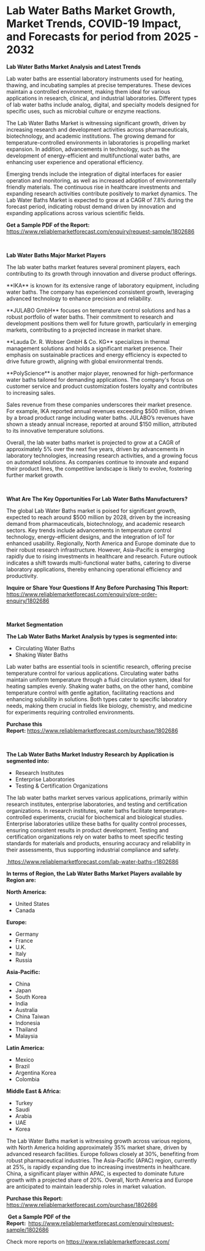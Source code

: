 <p><h1>Lab Water Baths Market Growth, Market Trends, COVID-19 Impact, and Forecasts for period from 2025 - 2032</h1></p><p><strong>Lab Water Baths Market Analysis and Latest Trends</strong></p>
<p><p>Lab water baths are essential laboratory instruments used for heating, thawing, and incubating samples at precise temperatures. These devices maintain a controlled environment, making them ideal for various applications in research, clinical, and industrial laboratories. Different types of lab water baths include analog, digital, and specialty models designed for specific uses, such as microbial culture or enzyme reactions.</p><p>The Lab Water Baths Market is witnessing significant growth, driven by increasing research and development activities across pharmaceuticals, biotechnology, and academic institutions. The growing demand for temperature-controlled environments in laboratories is propelling market expansion. In addition, advancements in technology, such as the development of energy-efficient and multifunctional water baths, are enhancing user experience and operational efficiency.</p><p>Emerging trends include the integration of digital interfaces for easier operation and monitoring, as well as increased adoption of environmentally friendly materials. The continuous rise in healthcare investments and expanding research activities contribute positively to market dynamics. The Lab Water Baths Market is expected to grow at a CAGR of 7.8% during the forecast period, indicating robust demand driven by innovation and expanding applications across various scientific fields.</p></p>
<p><strong>Get a Sample PDF of the Report:&nbsp;</strong> <a href="https://www.reliablemarketforecast.com/enquiry/request-sample/1802686?utm_campaign=2193&utm_medium=2&utm_source=Github&utm_content=ia&utm_term=19022025&utm_id=lab-water-baths">https://www.reliablemarketforecast.com/enquiry/request-sample/1802686</a></p>
<p>&nbsp;</p>
<p><strong>Lab Water Baths Major Market Players</strong></p>
<p><p>The lab water baths market features several prominent players, each contributing to its growth through innovation and diverse product offerings. </p><p>**IKA** is known for its extensive range of laboratory equipment, including water baths. The company has experienced consistent growth, leveraging advanced technology to enhance precision and reliability. </p><p>**JULABO GmbH** focuses on temperature control solutions and has a robust portfolio of water baths. Their commitment to research and development positions them well for future growth, particularly in emerging markets, contributing to a projected increase in market share. </p><p>**Lauda Dr. R. Wobser GmbH & Co. KG** specializes in thermal management solutions and holds a significant market presence. Their emphasis on sustainable practices and energy efficiency is expected to drive future growth, aligning with global environmental trends.</p><p>**PolyScience** is another major player, renowned for high-performance water baths tailored for demanding applications. The company's focus on customer service and product customization fosters loyalty and contributes to increasing sales.</p><p>Sales revenue from these companies underscores their market presence. For example, IKA reported annual revenues exceeding $500 million, driven by a broad product range including water baths. JULABO’s revenues have shown a steady annual increase, reported at around $150 million, attributed to its innovative temperature solutions. </p><p>Overall, the lab water baths market is projected to grow at a CAGR of approximately 5% over the next five years, driven by advancements in laboratory technologies, increasing research activities, and a growing focus on automated solutions. As companies continue to innovate and expand their product lines, the competitive landscape is likely to evolve, fostering further market growth.</p></p>
<p>&nbsp;</p>
<p><strong>What Are The Key Opportunities For Lab Water Baths Manufacturers?</strong></p>
<p><p>The global Lab Water Baths market is poised for significant growth, expected to reach around $500 million by 2028, driven by the increasing demand from pharmaceuticals, biotechnology, and academic research sectors. Key trends include advancements in temperature control technology, energy-efficient designs, and the integration of IoT for enhanced usability. Regionally, North America and Europe dominate due to their robust research infrastructure. However, Asia-Pacific is emerging rapidly due to rising investments in healthcare and research. Future outlook indicates a shift towards multi-functional water baths, catering to diverse laboratory applications, thereby enhancing operational efficiency and productivity.</p></p>
<p><strong>Inquire or Share Your Questions If Any Before Purchasing This Report:</strong> <a href="https://www.reliablemarketforecast.com/enquiry/pre-order-enquiry/1802686?utm_campaign=2193&utm_medium=2&utm_source=Github&utm_content=ia&utm_term=19022025&utm_id=lab-water-baths">https://www.reliablemarketforecast.com/enquiry/pre-order-enquiry/1802686</a></p>
<p>&nbsp;</p>
<p><strong>Market Segmentation</strong></p>
<p><strong>The Lab Water Baths Market Analysis by types is segmented into:</strong></p>
<p><ul><li>Circulating Water Baths</li><li>Shaking Water Baths</li></ul></p>
<p><p>Lab water baths are essential tools in scientific research, offering precise temperature control for various applications. Circulating water baths maintain uniform temperature through a fluid circulation system, ideal for heating samples evenly. Shaking water baths, on the other hand, combine temperature control with gentle agitation, facilitating reactions and enhancing solubility in solutions. Both types cater to specific laboratory needs, making them crucial in fields like biology, chemistry, and medicine for experiments requiring controlled environments.</p></p>
<p><strong>Purchase this Report:&nbsp;</strong><a href="https://www.reliablemarketforecast.com/purchase/1802686?utm_campaign=2193&utm_medium=2&utm_source=Github&utm_content=ia&utm_term=19022025&utm_id=lab-water-baths">https://www.reliablemarketforecast.com/purchase/1802686</a></p>
<p>&nbsp;</p>
<p><strong>The Lab Water Baths Market Industry Research by Application is segmented into:</strong></p>
<p><ul><li>Research Institutes</li><li>Enterprise Laboratories</li><li>Testing & Certification Organizations</li></ul></p>
<p><p>The lab water baths market serves various applications, primarily within research institutes, enterprise laboratories, and testing and certification organizations. In research institutes, water baths facilitate temperature-controlled experiments, crucial for biochemical and biological studies. Enterprise laboratories utilize these baths for quality control processes, ensuring consistent results in product development. Testing and certification organizations rely on water baths to meet specific testing standards for materials and products, ensuring accuracy and reliability in their assessments, thus supporting industrial compliance and safety.</p></p>
<p><a href="https://www.reliablemarketforecast.com/lab-water-baths-r1802686?utm_campaign=2193&utm_medium=2&utm_source=Github&utm_content=ia&utm_term=19022025&utm_id=lab-water-baths">&nbsp;https://www.reliablemarketforecast.com/lab-water-baths-r1802686</a></p>
<p><strong>In terms of Region, the Lab Water Baths Market Players available by Region are:</strong></p>
<p>
    <p> <strong> North America: </strong>
        <ul>
            <li>United States</li>
            <li>Canada</li>
        </ul>
        </p> 
    <p> <strong> Europe: </strong>
        <ul>
            <li>Germany</li>
            <li>France</li>
            <li>U.K.</li>
            <li>Italy</li>
            <li>Russia</li>
        </ul>
        </p> 
    <p> <strong> Asia-Pacific: </strong>
        <ul>
            <li>China</li>
            <li>Japan</li>
            <li>South Korea</li>
            <li>India</li>
            <li>Australia</li>
            <li>China Taiwan</li>
            <li>Indonesia</li>
            <li>Thailand</li>
            <li>Malaysia</li>
        </ul>
        </p> 
    <p> <strong> Latin America: </strong>
        <ul>
            <li>Mexico</li>
            <li>Brazil</li>
            <li>Argentina Korea</li>
            <li>Colombia</li>
        </ul>
        </p> 
    <p> <strong> Middle East & Africa: </strong>
        <ul>
            <li>Turkey</li>
            <li>Saudi</li>
            <li>Arabia</li>
            <li>UAE</li>
            <li>Korea</li>
        </ul>
    </p>
    </p>
<p><p>The Lab Water Baths market is witnessing growth across various regions, with North America holding approximately 35% market share, driven by advanced research facilities. Europe follows closely at 30%, benefiting from robust pharmaceutical industries. The Asia-Pacific (APAC) region, currently at 25%, is rapidly expanding due to increasing investments in healthcare. China, a significant player within APAC, is expected to dominate future growth with a projected share of 20%. Overall, North America and Europe are anticipated to maintain leadership roles in market valuation.</p></p>
<p><strong>Purchase this Report: </strong><a href="https://www.reliablemarketforecast.com/purchase/1802686?utm_campaign=2193&utm_medium=2&utm_source=Github&utm_content=ia&utm_term=19022025&utm_id=lab-water-baths">https://www.reliablemarketforecast.com/purchase/1802686</a></p>
<p>&nbsp;<strong>Get a Sample PDF of the Report:&nbsp;&nbsp;</strong><a href="https://www.reliablemarketforecast.com/enquiry/request-sample/1802686?utm_campaign=2193&utm_medium=2&utm_source=Github&utm_content=ia&utm_term=19022025&utm_id=lab-water-baths">https://www.reliablemarketforecast.com/enquiry/request-sample/1802686</a></p>
<p><strong></strong></p>
<p>Check more reports on <a href="https://www.reliablemarketforecast.com/?utm_campaign=2193&utm_medium=2&utm_source=Github&utm_content=ia&utm_term=19022025&utm_id=lab-water-baths">https://www.reliablemarketforecast.com/</a></p>